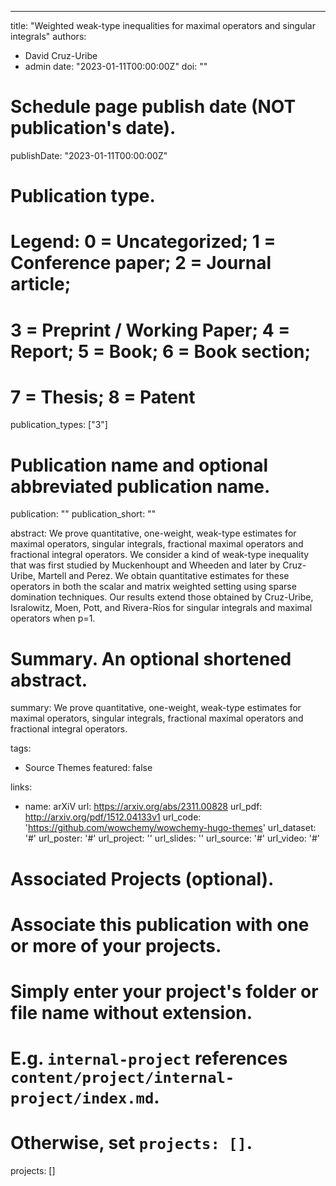 ---
title: "Weighted weak-type inequalities for maximal operators and singular integrals"
authors:
- David Cruz-Uribe
- admin
date: "2023-01-11T00:00:00Z"
doi: ""

# Schedule page publish date (NOT publication's date).
publishDate: "2023-01-11T00:00:00Z"

# Publication type.
# Legend: 0 = Uncategorized; 1 = Conference paper; 2 = Journal article;
# 3 = Preprint / Working Paper; 4 = Report; 5 = Book; 6 = Book section;
# 7 = Thesis; 8 = Patent
publication_types: ["3"]

# Publication name and optional abbreviated publication name.
publication: ""
publication_short: ""

abstract: We prove quantitative, one-weight, weak-type estimates for maximal operators, singular integrals, fractional maximal operators and fractional integral operators. We consider a kind of weak-type inequality that was first studied by Muckenhoupt and Wheeden and later by Cruz-Uribe, Martell and Perez. We obtain quantitative estimates for these operators in both the scalar and matrix weighted setting using sparse domination techniques. Our results extend those obtained by Cruz-Uribe, Isralowitz, Moen, Pott, and Rivera-Ríos for singular integrals and maximal operators when p=1.

# Summary. An optional shortened abstract.
summary: We prove quantitative, one-weight, weak-type estimates for maximal operators, singular integrals, fractional maximal operators and fractional integral operators.

tags:
- Source Themes
featured: false

links:
- name: arXiV
  url: https://arxiv.org/abs/2311.00828
url_pdf: http://arxiv.org/pdf/1512.04133v1
url_code: 'https://github.com/wowchemy/wowchemy-hugo-themes'
url_dataset: '#'
url_poster: '#'
url_project: ''
url_slides: ''
url_source: '#'
url_video: '#'

# Associated Projects (optional).
#   Associate this publication with one or more of your projects.
#   Simply enter your project's folder or file name without extension.
#   E.g. `internal-project` references `content/project/internal-project/index.md`.
#   Otherwise, set `projects: []`.
projects: []
